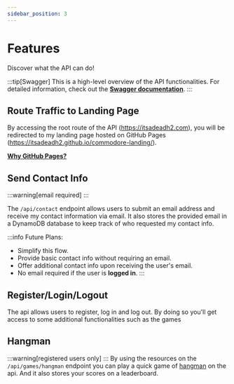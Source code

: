 ```yaml
---
sidebar_position: 3
---
```


# Features

Discover what the API can do!

:::tip[Swagger]
This is a high-level overview of the API functionalities.
For detailed information, check out the **[Swagger documentation](https://itsadeadh2.com/swagger-ui)**.
:::

## Route Traffic to Landing Page

By accessing the root route of the API (https://itsadeadh2.com), you will be redirected to my landing page hosted on GitHub Pages (https://itsadeadh2.github.io/commodore-landing/).

**[Why GitHub Pages?](/#infrastructure)**

## Send Contact Info

:::warning[email required]
:::

The `/api/contact` endpoint allows users to submit an email address and receive my contact information via email. It also stores the provided email in a DynamoDB database to keep track of who requested my contact info.

:::info
Future Plans:
- Simplify this flow.
- Provide basic contact info without requiring an email.
- Offer additional contact info upon receiving the user's email.
- No email required if the user is **logged in**.
  :::

## Register/Login/Logout

The api allows users to register, log in and log out.
By doing so you'll get access to some additional functionalities such as the games

## Hangman 
:::warning[registered users only]
:::
By using the resources on the `/api/games/hangman` endpoint you can play a quick game of [hangman](https://en.wikipedia.org/wiki/Hangman_(game)) on the api.
And it also stores your scores on a leaderboard.
